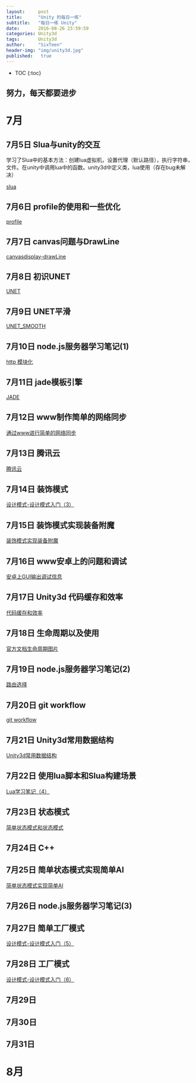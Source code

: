 ```yaml
---
layout:     post
title:      "Unity 的每日一练"
subtitle:   "每日一练 Unity"
date:       2016-08-26 23:59:59
categories: Unity3d
tags:       Unity3d
author:     "SixTeen"
header-img: "img/unity3d.jpg"
published:   true
---
```


* TOC
{:toc}

## 努力，每天都要进步

# 7月

## 7月5日 Slua与unity的交互

学习了Slua中的基本方法：创建lua虚拟机，设置代理（默认路径），执行字符串，文件。在unity中调用lua中的函数。unity3d中定义类，lua使用（存在bug未解决）

[slua](/lua/lua_3)

## 7月6日 profile的使用和一些优化

[profile](/unity3d/unity3d_profile_improvement)

## 7月7日 canvas问题与DrawLine

[canvasdisplay-drawLine](/unity3d/unity3d_canvasdisplay_drawline)

## 7月8日 初识UNET

[UNET](/unity3d/unity3d_unet)

## 7月9日 UNET平滑

[UNET_SMOOTH](/unity3d/unity3d_unet_smooth)

## 7月10日 node.js服务器学习笔记(1)

[http 模块化](/web/web_nodejs_1)

## 7月11日 jade模板引擎

[JADE](/web/web_jade)

## 7月12日 www制作简单的网络同步

[通过www进行简单的网络同步](/unity3d/unity3d_www_simpleGame)

## 7月13日 腾讯云

[腾讯云](/unity3d/unity3d_txcloud)

## 7月14日 装饰模式

[设计模式-设计模式入门（3）](/DesignPattern/design_pattern_3)

## 7月15日 装饰模式实现装备附魔

[装饰模式实现装备附魔](/unity3d/unity3d_weaponEnchant)

## 7月16日 www安卓上的问题和调试

[安卓上GUI输出调试信息](/unity3d/unity3d_android_guiDebug)

## 7月17日 Unity3d 代码缓存和效率

[代码缓存和效率](/unity3d/unity3d_code_cache)

## 7月18日 生命周期以及使用

[官方文档生命周期图片](/unity3d/unity3d_lifecircle)

## 7月19日 node.js服务器学习笔记(2)

[路由选择](/web/web_nodejs_2)

## 7月20日 git workflow

[git workflow](/Git/git_gitflow)

## 7月21日 Unity3d常用数据结构

[Unity3d常用数据结构](/unity3d/unity3d_dataStruction)

## 7月22日 使用lua脚本和Slua构建场景

[Lua学习笔记（4）](/lua/lua_4)

## 7月23日 状态模式

[简单状态模式和状态模式](/designpattern/design_pattern_4)

## 7月24日 C++

## 7月25日 简单状态模式实现简单AI

[简单状态模式实现简单AI](/unity3d/unity3d_simpleAI)

## 7月26日 node.js服务器学习笔记(3)

## 7月27日 简单工厂模式

[设计模式-设计模式入门（5）](/designpattern/design_pattern_5)

## 7月28日 工厂模式

[设计模式-设计模式入门（6）](/designpattern/design_pattern_6)

## 7月29日

## 7月30日

## 7月31日

# 8月